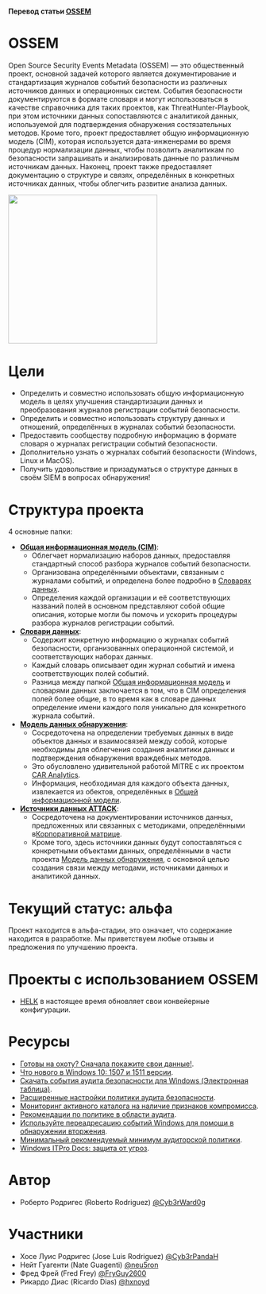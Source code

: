 #### Перевод статьи [OSSEM](https://github.com/hunters-forge/OSSEM/blob/master/README.md)

# OSSEM

Open Source Security Events Metadata (OSSEM) — это общественный проект, основной задачей которого является документирование и стандартизация журналов событий безопасности из различных источников данных и операционных систем. События безопасности документируются в формате словаря и могут использоваться в качестве справочника для таких проектов, как ThreatHunter-Playbook, при этом источники данных сопоставляются с аналитикой данных, используемой для подтверждения обнаружения состязательных методов. Кроме того, проект предоставляет общую информационную модель (CIM), которая используется дата-инженерами во время процедур нормализации данных, чтобы позволить аналитикам по безопасности запрашивать и анализировать данные по различным источникам данных. Наконец, проект также предоставляет документацию о структуре и связях, определённых в конкретных источниках данных, чтобы облегчить развитие анализа данных.

<img src="resources/images/OSSEM_logo.png" width=300>

# Цели

* Определить и совместно использовать общую информационную модель в целях улучшения стандартизации данных и преобразования журналов регистрации событий безопасности.
* Определить и совместно использовать структуру данных и отношений, определённых в журналах событий безопасности.
* Предоставить сообществу подробную информацию в формате словаря о журналах регистрации событий безопасности.
* Дополнительно узнать о журналах событий безопасности (Windows, Linux и MacOS).
* Получить удовольствие и призадуматься о структуре данных в своём SIEM в вопросах обнаружения!

# Структура проекта

4 основные папки:

* [**Общая информационная модель (CIM)**](./common_information_model):
  * Облегчает нормализацию наборов данных, предоставляя стандартный способ разбора журналов событий безопасности.
  * Организована определёнными объектами, связанным с журналами событий, и определена более подробно в [Словарях данных](./data_dictionaries).
  * Определения каждой организации и её соответствующих названий полей в основном представляют собой общие описания, которые могли бы помочь и ускорить процедуры разбора журналов регистрации событий.
* [**Словари данных**](./data_dictionaries/):
  * Содержит конкретную информацию о журналах событий безопасности, организованных операционной системой, и соответствующих наборах данных.
  * Каждый словарь описывает один журнал событий и имена соответствующих полей событий.
  * Разница между папкой [Общая информационная модель](./common_information_model) и словарями данных заключается в том, что в CIM определения полей более общие, в то время как в словаре данных определение имени каждого поля уникально для конкретного журнала событий.
* [**Модель данных обнаружения**](./detection_data_model):
  * Сосредоточена на определении требуемых данных в виде объектов данных и взаимосвязей между собой, которые необходимы для облегчения создания аналитики данных и подтверждения обнаружения враждебных методов.
  * Это обусловлено удивительной работой MITRE с их проектом [CAR Analytics](https://car.mitre.org/wiki/Main_Page).
  * Информация, необходимая для каждого объекта данных, извлекается из обектов, определённых в [Общей информационной модели](./common_information_model).
* [**Источники данных ATTACK**](./attack_data_sources):
  * Сосредоточена на документировании источников данных, предложенных или связанных с методиками, определёнными в[Корпоративной матрице](https://attack.mitre.org/wiki/Technique_Matrix).
  * Кроме того, здесь источники данных будут сопоставляться с конкретными объектами данных, определёнными в части проекта [Модель данных обнаружения](./detection_data_model), с основной целью создания связи между методами, источниками данных и аналитикой данных.

# Текущий статус: альфа

Проект находится в альфа-стадии, это означает, что содержание находится в разработке. Мы приветствуем любые отзывы и предложения по улучшению проекта.

# Проекты с использованием OSSEM

* [HELK](https://github.com/Cyb3rWard0g/HELK) в настоящее время обновляет свои конвейерные конфигурации.

# Ресурсы

* [Готовы на охоту? Сначала покажите свои данные!](https://cyberwardog.blogspot.com/2017/12/ready-to-hunt-first-show-me-your-data.html).
* [Что нового в Windows 10: 1507 и 1511 версии](https://docs.microsoft.com/en-us/windows/whats-new/whats-new-windows-10-version-1507-and-1511#bkmk-lsass).
* [Скачать события аудита безопасности для Windows (Электронная таблица)](https://www.microsoft.com/en-us/download/details.aspx?id=50034).
* [Расширенные настройки политики аудита безопасности](https://docs.microsoft.com/en-us/windows/security/threat-protection/auditing/advanced-security-audit-policy-settings).
* [Мониторинг активного каталога на наличие признаков компромисса](https://docs.microsoft.com/en-us/windows-server/identity/ad-ds/plan/security-best-practices/monitoring-active-directory-for-signs-of-compromise#audit-account-management).
* [Рекомендации по политике в области аудита](https://docs.microsoft.com/en-us/windows-server/identity/ad-ds/plan/security-best-practices/audit-policy-recommendations).
* [Используйте переадресацию событий Windows для помощи в обнаружении вторжения](https://docs.microsoft.com/en-us/windows/security/threat-protection/use-windows-event-forwarding-to-assist-in-intrusion-detection).
* [Минимальный рекомендуемый минимум аудиторской политики](https://docs.microsoft.com/en-us/windows/security/threat-protection/use-windows-event-forwarding-to-assist-in-intrusion-detection#a-href-idbkmk-appendixaaappendix-a---minimum-recommended-minimum-audit-policy).
* [Windows ITPro Docs: защита от угроз](https://github.com/MicrosoftDocs/windows-itpro-docs/tree/master/windows/security/threat-protection).

# Автор

* Роберто Родригес (Roberto Rodriguez) [@Cyb3rWard0g](https://twitter.com/Cyb3rWard0g)

# Участники

* Хосе Луис Родригес (Jose Luis Rodriguez) [@Cyb3rPandaH](https://twitter.com/Cyb3rPandaH)
* Нейт Гуагенти (Nate Guagenti) [@neu5ron](https://twitter.com/neu5ron)
* Фред Фрей (Fred Frey) [@FryGuy2600](https://twitter.com/FryGuy2600)
* Рикардо Диас (Ricardo Dias) [@hxnoyd](https://twitter.com/hxnoyd)
